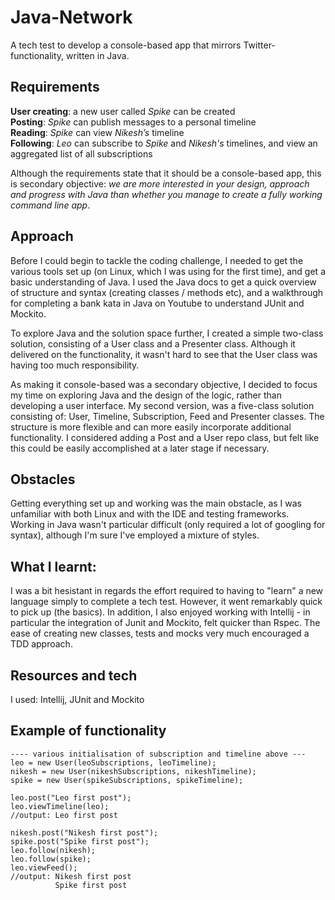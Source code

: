 # Java-Network
A tech test to develop a console-based app that mirrors Twitter-functionality, written in Java.

## Requirements
**User creating**: a new user called *Spike* can be created  
**Posting**: *Spike* can publish messages to a personal timeline  
**Reading**: *Spike* can view *Nikesh’s* timeline  
**Following**: *Leo* can subscribe to *Spike* and *Nikesh's* timelines, and view an aggregated list of all subscriptions

Although the requirements state that it should be a console-based app, this is secondary objective: *we are more interested in your design, approach and progress with Java than whether you manage to create a fully working command line app*.

## Approach
Before I could begin to tackle the coding challenge, I needed to get the various tools set up (on Linux, which I was using for the first time), and get a basic understanding of Java. I used the Java docs to get a quick overview of structure and syntax (creating classes / methods etc), and a walkthrough for completing a bank kata in Java on Youtube to understand JUnit and Mockito.

To explore Java and the solution space further, I created a simple two-class solution, consisting of a User class and a Presenter class. Although it delivered on the functionality, it wasn't hard to see that the User class was having too much responsibility.

As making it console-based was a secondary objective, I decided to focus my time on exploring Java and the design of the logic, rather than developing a user interface. My second version, was a five-class solution consisting of: User, Timeline, Subscription, Feed and Presenter classes. The structure is more flexible and can more easily incorporate additional functionality. I considered adding a Post and a User repo class, but felt like this could be easily accomplished at a later stage if necessary.

## Obstacles
Getting everything set up and working was the main obstacle, as I was unfamiliar with both Linux and with the IDE and testing frameworks. Working in Java wasn't particular difficult (only required a lot of googling for syntax), although I'm sure I've employed a mixture of styles.

## What I learnt:
I was a bit hesistant in regards the effort required to having to "learn" a new language simply to complete a tech test. However, it went remarkably quick to pick up (the basics). In addition, I also enjoyed working with Intellij - in particular the integration of Junit and Mockito, felt quicker than Rspec. The ease of creating new classes, tests and mocks very much encouraged a TDD approach.

## Resources and tech
I used: Intellij, JUnit and Mockito

## Example of functionality
```
---- various initialisation of subscription and timeline above ---
leo = new User(leoSubscriptions, leoTimeline);
nikesh = new User(nikeshSubscriptions, nikeshTimeline);
spike = new User(spikeSubscriptions, spikeTimeline);

leo.post("Leo first post");
leo.viewTimeline(leo);
//output: Leo first post

nikesh.post("Nikesh first post");
spike.post("Spike first post");
leo.follow(nikesh);
leo.follow(spike);
leo.viewFeed();
//output: Nikesh first post
          Spike first post
```
